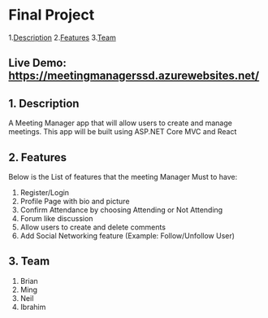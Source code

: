 # Final Project
1.[Description](#1)
2.[Features](#2)
3.[Team](#3)

## Live Demo: https://meetingmanagerssd.azurewebsites.net/

<a name="1"></a>
## 1. Description
A Meeting Manager app that will allow users to create and manage meetings. This app will be built using ASP.NET Core MVC and React



<a name="2"></a>
## 2. Features
Below is the List of features that the meeting Manager Must to have:
1. Register/Login
2. Profile Page with bio and picture
3. Confirm Attendance by choosing Attending or Not Attending
4. Forum like discussion
5. Allow users to create and delete comments
6. Add Social Networking feature (Example: Follow/Unfollow User)
  
<a name="3"></a>
## 3. Team
1. Brian 
2. Ming
3. Neil
4. Ibrahim







